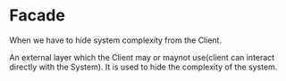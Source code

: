 # Facade

When we have to hide system complexity from the Client.

An external layer which the Client may or maynot use(client can interact directly with the System). It is used to hide the complexity of the system.

